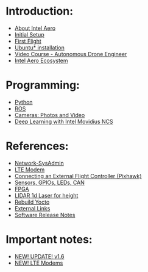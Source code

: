 # Introduction:
* [About Intel Aero](01-About-Intel-Aero)
* [Initial Setup](02-Initial-Setup)
* [First Flight](03-First-flight)
* [Ubuntu* installation](90-(References)-OS-user-Installation)
* [Video Course - Autonomous Drone Engineer](https://www.youtube.com/playlist?list=PLTQSXsG86pGfyZm5ac6-ZtQsEniUJIE9o)
* [Intel Aero Ecosystem](80-Intel-Aero-Ecosystem)

# Programming:
* [Python](04-Autonomous-drone-programming-in-Python)
* [ROS](05-Autonomous-drone-programming-with-ROS)
* [Cameras: Photos and Video](06-Cameras-and-Video)
* [Deep Learning with Intel Movidius NCS](07-Movidius-Neural-Compute-Stick)

# References:
* [Network-SysAdmin](08-Aero-Network-and-System-Administration)
* [LTE Modem](91-(References)-LTE-Modems)
* [Connecting an External Flight Controller (Pixhawk)](https://github.com/guermonprez/meta-intel-aero/wiki/Connecting-an-External-Flight-Controller)
* [Sensors, GPIOs, LEDs, CAN](94-(References)-Sensors-GPIOs-LEDs-CAN-bus)
* [FPGA](95-(References)-FPGA)
* [LIDAR 1d Laser for height](https://docs.px4.io/en/flight_controller/intel_aero.html)
* [Rebuild Yocto](96-(References)-Rebuild-Yocto)
* [External Links](99-External-Links)
* [Software Release Notes](98-Software-Release-Notes)

# Important notes:
* [NEW! UPDATE! v1.6](02-Initial-Setup)
* [NEW! LTE Modems](91-(References)-LTE-Modems)

